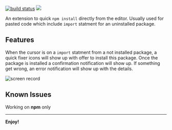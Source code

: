 <a href="https://travis-ci.com/moshfeu/auto-npm-install"><img src="https://travis-ci.com/moshfeu/auto-npm-install.svg?branch=master" alt="build status" /></a>
<img src="https://img.shields.io/badge/dynamic/json.svg?label=extension%20installs&url=http%3A%2F%2Fwww.smydesign.co.il%2Fauto-npm-install-badge&query=downloads&colorB=green" />

An extension to quick `npm install` directly from the editor. Usually used for pasted code which include `import` statment for an uninstalled package.

## Features

When the cursor is on a `import` statment from a not installed package, a quick fixer icons will show up with offer to install this package. Once the package is installed a confirmation notification will show up. If something get wrong, an error notification will show up with the details.

![screen record](https://github.com/moshfeu/auto-npm-install/raw/master/assets/screen.gif)

## Known Issues

Working on **npm** only

-----------------------------------------------------------------------------------------------------------


**Enjoy!**
